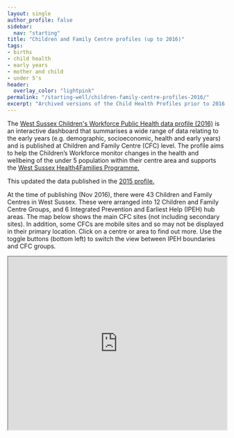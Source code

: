 ```yaml
---
layout: single
author_profile: false
sidebar:
  nav: "starting"
title: "Children and Family Centre profiles (up to 2016)"
tags:
- births
- child health
- early years
- mother and child
- under 5's
header:
  overlay_color: "lightpink"
permalink: "/starting-well/children-family-centre-profiles-2016/"
excerpt: "Archived versions of the Child Health Profiles prior to 2016."
---
```

The [West Sussex Children's Workforce Public Health data profile (2016)](http://jsna.westsussex.gov.uk/wp-content/uploads/2017/01/West-Sussex-Childrens-Workforce-JSNA-Data-Profiles-2016-Supporting-the-Health4Families-Programme-1.xlsx) is an interactive dashboard that summarises a wide range of data relating to the early years (e.g. demographic, socioeconomic, health and early years) and is published at Children and Family Centre (CFC) level. The profile aims to help the Children’s Workforce monitor changes in the health and wellbeing of the under 5 population within their centre area and supports the [West Sussex Health4Families Programme.](http://www.sussexcommunity.nhs.uk/services/servicedetails.htm?directoryID=22580)

This updated the data published in the [2015 profile.](http://jsna.westsussex.gov.uk/core-datasets/tools-resources/)

At the time of publishing (Nov 2016), there were 43 Children and Family Centres in West Sussex. These were arranged into 12 Children and Family Centre Groups, and 6 Integrated Prevention and Earliest Help (IPEH) hub areas. The map below shows the main CFC sites (not including secondary sites). In addition, some CFCs are mobile sites and so may not be displayed in their primary location. Click on a centre or area to find out more. Use the toggle buttons (bottom left) to switch the view between IPEH boundaries and CFC groups.

<iframe src="http://jsna.westsussex.gov.uk/wp-content/uploads/2017/08/cfc.grp_.ipeh_.map_-1.html" width = "100%" height = "400">

Further information about the profile is included in the following slides:

<embed src="http://jsna.westsussex.gov.uk/wp-content/uploads/2017/01/Overview-for-website.pdf" width="650" height="525"><br />
</embed>

**Please note:** we are currently updating the West Sussex JSNA site so please check back soon for updates.
{: .notice--danger}